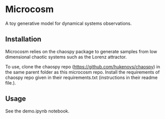 # Microcosm
A toy generative model for dynamical systems observations.

## Installation

Microcosm relies on the chaospy package to generate samples from low dimensional chaotic systems such as the Lorenz attractor. 

To use, clone the chaospy repo (https://github.com/hukenovs/chaospy) in the same parent folder as this microcosm repo. Install the requirements of chaospy repo given in their requirements.txt (instructions in their readme file.).


## Usage
See the demo.ipynb notebook.

